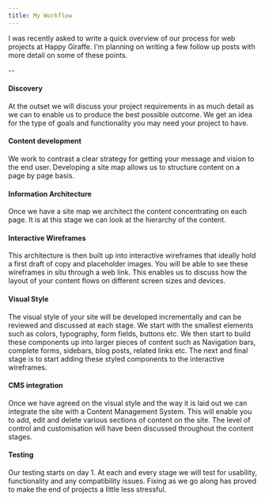 ```yaml
---
title: My Workflow
---
```

I was recently asked to write a quick overview of our process for web projects at Happy Giraffe. I'm planning on writing a few follow up posts with more detail on some of these points.

--

#### Discovery
At the outset we will discuss your project requirements in as much detail as we can to enable us to produce the best possible outcome. We get an idea for the type of goals and functionality you may need your project to have.

#### Content development
We work to contrast a clear strategy for getting your message and vision to the end user. Developing a site map allows us to structure content on a page by page basis.

#### Information Architecture
Once we have a site map we architect the content concentrating on each page. It is at this stage we can look at the hierarchy of the content.

#### Interactive Wireframes
This architecture is then built up into interactive wireframes that ideally hold a first draft of copy and placeholder images. You will be able to see these wireframes in situ through a web link. This enables us to discuss how the layout of your content flows on different screen sizes and devices.  

#### Visual Style
The visual style of your site will be developed incrementally and can be reviewed and discussed at each stage. We start with the smallest elements such as colors, typography, form fields, buttons etc. We then start to build these components up into larger pieces of content such as Navigation bars, complete forms, sidebars, blog posts, related links etc. The next and final stage is to start adding these styled components to the interactive wireframes.

#### CMS integration
Once we have agreed on the visual style and the way it is laid out we can integrate the site with a Content Management System. This will enable you to add, edit and delete various sections of content on the site. The level of control and customisation will have been discussed throughout the content stages.

#### Testing
Our testing starts on day 1. At each and every stage we will test for usability, functionality and any compatibility issues. Fixing as we go along has proved to make the end of projects a little less stressful.
